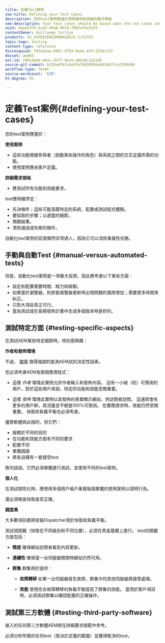 ```yaml
---
title: 定義Test案例
seo-title: Defining your Test Cases
description: 您的test案例應基於使用案例和詳細的要求規格
seo-description: Your test cases should be based upon the use cases and the detailed requirements specification
uuid: daaa5370-bcd3-45a6-9974-f9b5af6a1529
contentOwner: Guillaume Carlino
products: SG_EXPERIENCEMANAGER/6.5/SITES
topic-tags: testing
content-type: reference
discoiquuid: f01eb2aa-6891-4f5d-8a4a-43fc1534c222
docset: aem65
exl-id: c09cde0d-401c-437f-9ec8-a0530c1312d5
source-git-commit: b220adf6fa3e9faf94389b9a9416b7fca2f89d9d
workflow-type: tm+mt
source-wordcount: '529'
ht-degree: 0%

---
```


# 定義Test案例{#defining-your-test-cases}

您的test案例應基於：

**使用案例**

* 這些功能根據參與者（啟動某些操作的角色）與系統之間的交互定義所需的功能。
* 使用案例應由客戶定義。

**詳細需求規格**

* 應測試所有功能和效能要求。

test應明確界定：

* 先決條件；這些可能涵蓋特定的系統、配置或測試程式體驗。
* 要採取的步驟；以適當的細節。
* 預期結果。
* 清除通過或失敗的條件。

自動化test案例的前景顯然非常誘人，因為它可以消除重複性任務。

## 手動與自動Test {#manual-versus-automated-tests}

但是，自動化test案例是一項重大投資，因此應考慮以下某些方面：

* 設定和配置需要時間、精力和經驗。
* 如果基於瀏覽器，則安裝瀏覽器更新時出現問題的風險增加；需要更多時間來糾正。
* 只對大項目真正可行。
* 當為測試或在長期發佈計畫中生成多個版本時是好的。

## 測試特定方面 {#testing-specific-aspects}

在測試AEM某些特定細節時，特別感興趣：

**作者和發佈環境**

不過， [環境](/help/sites-developing/the-basics.md#environments) 值得強調的是測AEM試的決定性因素。

您必須考慮AEM為兩個應用程式：

* 這樣 *作者* 環境此實例允許作者輸入和發佈內容。
這有一小組（呃）可預測的用戶，對於這些用戶來說，特定的功能和效能至關重要。

* 這樣 *發佈* 環境此實例以其發佈的表單顯示網站，供訪問者訪問。
這通常會有更多的用戶群，其流量並不總是100%可預測。 在響應請求時，效能仍然至關重要。 快取和負載平衡也必須考慮。

儘管軟體與此相同，但它們：

* 服務於不同的目的
* 在功能和效能方面有不同的要求
* 配置不同
* 單獨調諧
* 將各自擁有一套接受test

換句話說，它們必須單獨進行測試，並使用不同的test案例。

**個人化**

在測試個性化時，應使用多個用戶帳戶重複每個單獨的使用案例以證明行為。

還必須檢查快取是否正確。

**調度員**

大多數項目都將安裝Dispatcher用於快取和負載平衡。

測試很困難（快取在不同級別和不同位置），必須在黑盒基礎上進行。 test的關鍵方面包括：

* **精度**
確保網站訪問者看到內容更新。

* **連續性**
確保當一台伺服器關閉時網站仍然可用。

* **群集**
群集用於提供：

   * **故障轉移**
如果一台伺服器發生故障，群集中的其他伺服器將接管處理。

   * **效能**
使用完全故障轉移的負載平衡提高了群集的效能。
當用於客戶項目時，必須測試群集以確認配置的正確操作。

## 測試第三方軟體 {#testing-third-party-software}

接入的任何第三方軟體AEM將在詳細要求規範中參考。

必須分析所需的任何test（取決於定義的範圍）並獲得乾淨的test。

